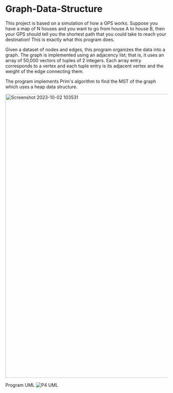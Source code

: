 # Graph-Data-Structure

This project is based on a simulation of how a GPS works. Suppose you have a map of N houses and you want to go from house A to house B, then your GPS should tell you the shortest path that you could take to reach your destination!
This is exactly what this program does.

Given a dataset of nodes and edges, this program organizes the data into a graph. The graph is implemented using an adjacency list; that is, it uses an array of 50,000 vectors of tuples of 2 integers. Each array entry corresponds to a vertex and each tuple entry is its adjacent vertex and the weight of the edge connecting them. 

The program implements Prim's algorithm to find the MST of the graph which uses a heap data structure.

<img width="884" alt="Screenshot 2023-10-02 103531" src="https://github.com/Dania003/Graph-Data-Structure/assets/69827478/c9ffe07d-bcae-4870-a279-f00fb6a28afe">


Program UML
![P4 UML](https://github.com/Dania003/Graph-Data-Structure/assets/69827478/e4d00c90-83d3-41f7-8d35-d274c0c73ad2)
